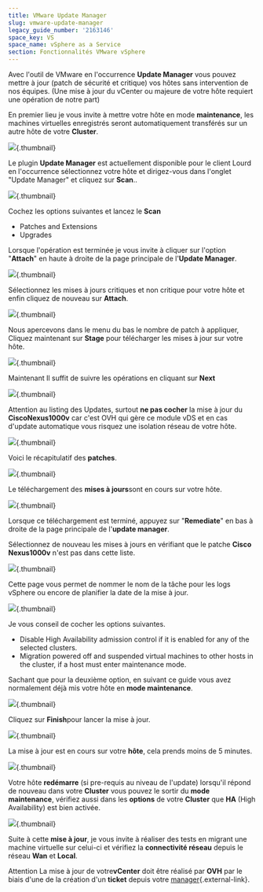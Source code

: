 ```yaml
---
title: VMware Update Manager
slug: vmware-update-manager
legacy_guide_number: '2163146'
space_key: VS
space_name: vSphere as a Service
section: Fonctionnalités VMware vSphere
---
```



Avec l'outil de VMware en l'occurrence **Update Manager** vous pouvez mettre à jour (patch de sécurité et critique) vos hôtes sans intervention de nos équipes. (Une mise à jour du vCenter ou majeure de votre hôte requiert une opération de notre part)

En premier lieu je vous invite à mettre votre hôte en mode **maintenance**, les machines virtuelles enregistrés seront automatiquement transférés sur un autre hôte de votre **Cluster**.

![](images/Update13.png){.thumbnail}

Le plugin **Update Manager** est actuellement disponible pour le client Lourd en l'occurrence sélectionnez votre hôte et dirigez-vous dans l'onglet "Update Manager" et cliquez sur **Scan**..

![](images/Update.png){.thumbnail}

Cochez les options suivantes et lancez le **Scan**

- Patches and Extensions
- Upgrades

Lorsque l'opération est terminée je vous invite à cliquer sur l'option "**Attach**" en haute à droite de la page principale de l'**Update Manager**.

![](images/Update1.png){.thumbnail}

Sélectionnez les mises à jours critiques et non critique pour votre hôte et enfin cliquez de nouveau sur **Attach**.

![](images/Upgrade2.png){.thumbnail}

Nous apercevons dans le menu du bas le nombre de patch à appliquer, Cliquez maintenant sur **Stage** pour télécharger les mises à jour sur votre hôte.

![](images/Upgrade3.png){.thumbnail}

Maintenant Il suffit de suivre les opérations en cliquant sur **Next**

![](images/Upgrade4.png){.thumbnail}

Attention au listing des Updates, surtout **ne pas cocher** la mise à jour du **CiscoNexus1000v** car c'est OVH qui gère ce module vDS et en cas d'update automatique vous risquez une isolation réseau de votre hôte.

![](images/Update5.png){.thumbnail}

Voici le récapitulatif des **patches**.

![](images/Upgrade6.png){.thumbnail}

Le téléchargement des **mises à jours**sont en cours sur votre hôte.

![](images/Upgrade7.png){.thumbnail}

Lorsque ce téléchargement est terminé, appuyez sur "**Remediate**" en bas à droite de la page principale de l'**update manager**.

Sélectionnez de nouveau les mises à jours en vérifiant que le patche **Cisco Nexus1000v** n'est pas dans cette liste.

![](images/Update8.png){.thumbnail}

Cette page vous permet de nommer le nom de la tâche pour les logs vSphere ou encore de planifier la date de la mise à jour.

![](images/Update9.png){.thumbnail}

Je vous conseil de cocher les options suivantes.

- Disable High Availability admission control if it is enabled for any of the selected clusters.
- Migration powered off and suspended virtual machines to other hosts in the cluster, if a host must enter maintenance mode.

Sachant que pour la deuxième option, en suivant ce guide vous avez normalement déjà mis votre hôte en **mode maintenance**.

![](images/Update11.png){.thumbnail}

Cliquez sur **Finish**pour lancer la mise à jour.

![](images/Update12.png){.thumbnail}

La mise à jour est en cours sur votre **hôte**, cela prends moins de 5 minutes.

![](images/Update14.png){.thumbnail}

Votre hôte **redémarre** (si pre-requis au niveau de l'update) lorsqu'il répond de nouveau dans votre **Cluster** vous pouvez le sortir du **mode maintenance**, vérifiez aussi dans les **options** de votre **Cluster** que **HA** (High Availability) est bien activée.

![](images/Upgrade16.png){.thumbnail}

Suite à cette **mise à jour**, je vous invite à réaliser des tests en migrant une machine virtuelle sur celui-ci et vérifiez la **connectivité réseau** depuis le réseau **Wan** et **Local**.

Attention La mise à jour de votre**vCenter** doit être réalisé par **OVH** par le biais d'une de la création d'un **ticket** depuis votre [manager](https://www.ovh.com/manager/dedicated/login/){.external-link}.
